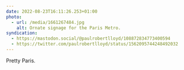 ```yaml
---
date: 2022-08-23T16:11:26.253+01:00
photo:
  - url: /media/1661267484.jpg
    alt: Ornate signage for the Paris Metro.
syndication:
  - https://mastodon.social/@paulrobertlloyd/108872834773400594
  - https://twitter.com/paulrobertlloyd/status/1562095744248492032
---
```

Pretty Paris.
